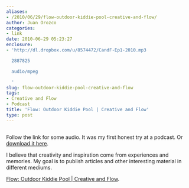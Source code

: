 ```yaml
---
aliases:
- /2010/06/29/flow-outdoor-kiddie-pool-creative-and-flow/
author: Juan Orozco
categories:
- link
date: 2010-06-29 05:23:27
enclosure:
- 'http://dl.dropbox.com/u/8574472/CandF-Ep1-2010.mp3

  2887825

  audio/mpeg

  '
slug: flow-outdoor-kiddie-pool-creative-and-flow
tags:
- Creative and Flow
- Podcast
title: 'Flow: Outdoor Kiddie Pool | Creative and Flow'
type: post
---
```


<p style="text-align:center;">
  <a href="http://creativeandflow.com/2010/06/flow-outdoor-kiddie-pool/"><img src='http://juanthedesigner.files.wordpress.com/2010/06/kiddiepool-225x300.jpg?resize=225%2C300' alt='' data-recalc-dims="1" /></a>
</p>

Follow the link for some audio. It was my first honest try at a podcast. Or [download it here][1].

I believe that creativity and inspiration come from experiences and memories. My goal is to publish articles and other interesting material in different mediums.

[Flow: Outdoor Kiddie Pool | Creative and Flow][2].

[1]: http://dl.dropbox.com/u/8574472/CandF-Ep1-2010.mp3
[2]: http://creativeandflow.com/2010/06/flow-outdoor-kiddie-pool/